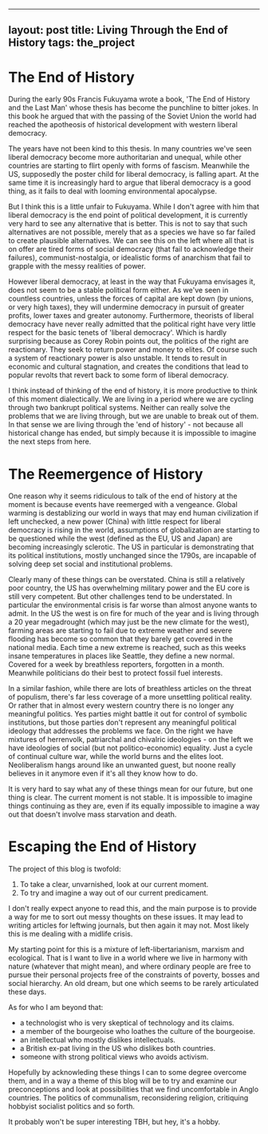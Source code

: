 --------
layout: post
title: Living Through the End of History
tags: the_project
--------

# The End of History

During the early 90s Francis Fukuyama wrote a book, 'The End of History and the
Last Man' whose thesis has become the punchline to bitter jokes. In this book he
argued that with the passing of the Soviet Union the world had reached the
apotheosis of historical development with western liberal democracy.

The years have not been kind to this thesis. In many countries we've seen
liberal democracy become more authoritarian and unequal, while other countries
are starting to flirt openly with forms of fascism. Meanwhile the US, supposedly
the poster child for liberal democracy, is falling apart. At the same time it is
increasingly hard to argue that liberal democracy is a good thing, as it fails
to deal with looming environmental apocalypse. 

But I think this is a little unfair to Fukuyama. While I don't agree with him
that liberal democracy is the end point of political development, it is
currently very hard to see any alternative that is better. This is not to say
that such alternatives are not possible, merely that as a species we have so far
failed to create plausible alternatives. We can see this on the left where all
that is on offer are tired forms of social democracy (that fail to acknowledge
their failures), communist-nostalgia, or idealistic forms of anarchism that fail
to grapple with the messy realities of power. 

However liberal democracy, at least in the way that Fukuyama envisages it, does
not seem to be a stable political form either. As we've seen in countless
countries, unless the forces of capital are kept down (by unions, or very high
taxes), they will undermine democracy in pursuit of greater profits, lower taxes
and greater autonomy. Furthermore, theorists of liberal democracy have never
really admitted that the political right have very little respect for the basic
tenets of 'liberal democracy'. Which is hardly surprising because as Corey Robin
points out, the politics of the right are reactionary. They seek to return power
and money to elites. Of course such a system of reactionary power is also
unstable. It tends to result in economic and cultural stagnation, and creates
the conditions that lead to popular revolts that revert back to some form of
liberal democracy.

I think instead of thinking of the end of history, it is more productive to
think of this moment dialectically. We are living in a period where we are
cycling through two bankrupt political systems. Neither can really solve the
problems that we are living through, but we are unable to break out of them. In
that sense we are living through the 'end of history' - not because all
historical change has ended, but simply because it is impossible to imagine the
next steps from here.

# The Reemergence of History

One reason why it seems ridiculous to talk of the end of history at the moment
is because events have reemerged with a vengeance. Global warming is
destablizing our world in ways that may end human civilization if left
unchecked, a new power (China) with little respect for liberal democracy is
rising in the world, assumptions of globalization are starting to be questioned
while the west (defined as the EU, US and Japan) are becoming increasingly
sclerotic. The US in particular is demonstrating that its political
institutions, mostly unchanged since the 1790s, are incapable of solving deep
set social and institutional problems.

Clearly many of these things can be overstated. China is still a relatively poor
country, the US has overwhelming military power and the EU core is still very
competent. But other challenges tend to be understated. In particular the
environmental crisis is far worse than almost anyone wants to admit. In the US
the west is on fire for much of the year and is living through a 20 year
megadrought (which may just be the new climate for the west), farming areas are
starting to fail due to extreme weather and severe flooding has become so common
that they barely get covered in the national media. Each time a new extreme is
reached, such as this weeks insane temperatures in places like Seattle, they
define a new normal. Covered for a week by breathless reporters, forgotten in a
month. Meanwhile politicians do their best to protect fossil fuel interests.

In a similar fashion, while there are lots of breathless articles on the threat
of populism, there's far less coverage of a more unsettling political reality.
Or rather that in almost every western country there is no longer any meaningful
politics. Yes parties might battle it out for control of symbolic institutions,
but those parties don't represent any meaningful political ideology that
addresses the problems we face. On the right we have mixtures of herrenvolk,
patriarchal and chivalric ideologies - on the left we have ideologies of social
(but not politico-economic) equality. Just a cycle of continual culture war,
while the world burns and the elites loot. Neoliberalism hangs around like an
unwanted guest, but noone really believes in it anymore even if it's all they
know how to do.

It is very hard to say what any of these things mean for our future, but one
thing is clear. The current moment is not stable. It is impossible to imagine
things continuing as they are, even if its equally impossible to imagine a way
out that doesn't involve mass starvation and death.

# Escaping the End of History

The project of this blog is twofold:
1. To take a clear, unvarnished, look at our current moment.
2. To try and imagine a way out of our current predicament.

I don't really expect anyone to read this, and the main purpose is to provide a
way for me to sort out messy thoughts on these issues. It may lead to writing
articles for leftwing journals, but then again it may not. Most likely this is
me dealing with a midlife crisis.

My starting point for this is a mixture of left-libertarianism, marxism and
ecological. That is I want to live in a world where we live in harmony with
nature (whatever that might mean), and where ordinary people are free to pursue
their personal projects free of the constraints of poverty, bosses and social
hierarchy.  An old dream, but one which seems to be rarely articulated these
days.

As for who I am beyond that:
- a technologist who is very skeptical of technology and its claims.
- a member of the bourgeoise who loathes the culture of the bourgeoise.
- an intellectual who mostly dislikes intellectuals.
- a British ex-pat living in the US who dislikes both countries.
- someone with strong political views who avoids activism.

Hopefully by acknowleding these things I can to some degree overcome them, and
in a way a theme of this blog will be to try and examine our preconceptions and
look at possibilities that we find uncomfortable in Anglo countries. The
politics of communalism, reconsidering religion, critiquing hobbyist socialist
politics and so forth.

It probably won't be super interesting TBH, but hey, it's a hobby.
